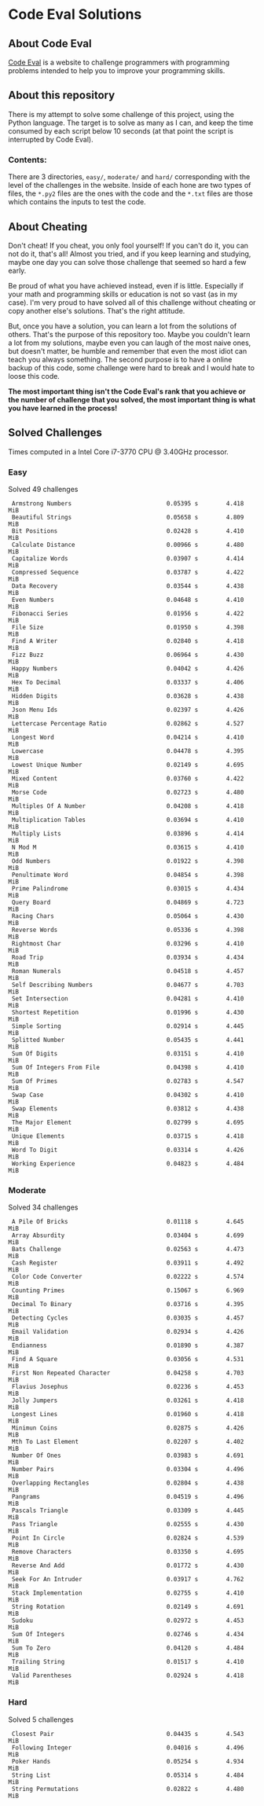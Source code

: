 # Code Eval Solutions

## About Code Eval

[Code Eval](https://www.codeeval.com) is a website to challenge programmers
with programming problems intended to help you to improve your programming
skills.

## About this repository

There is my attempt to solve some challenge of this project, using the
Python language. The target is to solve as many as I can, and keep the time
consumed by each script below 10 seconds (at that point the script is
interrupted by Code Eval).

### Contents:

There are 3 directories, `easy/`, `moderate/` and `hard/` corresponding
with the level of the challenges in the website. Inside of each hone are
two types of files, the `*.py2` files are the ones with the code and the
`*.txt` files are those which contains the inputs to test the code.

## About Cheating

Don't cheat! If you cheat, you only fool yourself! If you can't do it, you
can not do it, that's all! Almost you tried, and if you keep learning and
studying, maybe one day you can solve those challenge that seemed so hard a
few early.

Be proud of what you have achieved instead, even if is little. Especially
if your math and programming skills or education is not so vast (as in my
case). I'm very proud to have solved all of this challenge without cheating
or copy another else's solutions. That's the right attitude.

But, once you have a solution, you can learn a lot from the solutions of
others.  That's the purpose of this repository too. Maybe you couldn't
learn a lot from my solutions, maybe even you can laugh of the most naive
ones, but doesn't matter, be humble and remember that even the most idiot
can teach you always something. The second purpose is to have a online
backup of this code, some challenge were hard to break and I would hate to
loose this code.

__The most important thing isn't the Code Eval's rank that you achieve or
the number of challenge that you solved, the most important thing is what
you have learned in the process!__

## Solved Challenges

Times computed in a Intel Core i7-3770 CPU @ 3.40GHz processor.

### Easy

Solved 49 challenges

     Armstrong Numbers                           0.05395 s        4.418 MiB
     Beautiful Strings                           0.05658 s        4.809 MiB
     Bit Positions                               0.02428 s        4.410 MiB
     Calculate Distance                          0.00966 s        4.480 MiB
     Capitalize Words                            0.03907 s        4.414 MiB
     Compressed Sequence                         0.03787 s        4.422 MiB
     Data Recovery                               0.03544 s        4.438 MiB
     Even Numbers                                0.04648 s        4.410 MiB
     Fibonacci Series                            0.01956 s        4.422 MiB
     File Size                                   0.01950 s        4.398 MiB
     Find A Writer                               0.02840 s        4.418 MiB
     Fizz Buzz                                   0.06964 s        4.430 MiB
     Happy Numbers                               0.04042 s        4.426 MiB
     Hex To Decimal                              0.03337 s        4.406 MiB
     Hidden Digits                               0.03628 s        4.438 MiB
     Json Menu Ids                               0.02397 s        4.426 MiB
     Lettercase Percentage Ratio                 0.02862 s        4.527 MiB
     Longest Word                                0.04214 s        4.410 MiB
     Lowercase                                   0.04478 s        4.395 MiB
     Lowest Unique Number                        0.02149 s        4.695 MiB
     Mixed Content                               0.03760 s        4.422 MiB
     Morse Code                                  0.02723 s        4.480 MiB
     Multiples Of A Number                       0.04208 s        4.418 MiB
     Multiplication Tables                       0.03694 s        4.410 MiB
     Multiply Lists                              0.03896 s        4.414 MiB
     N Mod M                                     0.03615 s        4.410 MiB
     Odd Numbers                                 0.01922 s        4.398 MiB
     Penultimate Word                            0.04854 s        4.398 MiB
     Prime Palindrome                            0.03015 s        4.434 MiB
     Query Board                                 0.04869 s        4.723 MiB
     Racing Chars                                0.05064 s        4.430 MiB
     Reverse Words                               0.05336 s        4.398 MiB
     Rightmost Char                              0.03296 s        4.410 MiB
     Road Trip                                   0.03934 s        4.434 MiB
     Roman Numerals                              0.04518 s        4.457 MiB
     Self Describing Numbers                     0.04677 s        4.703 MiB
     Set Intersection                            0.04281 s        4.410 MiB
     Shortest Repetition                         0.01996 s        4.430 MiB
     Simple Sorting                              0.02914 s        4.445 MiB
     Splitted Number                             0.05435 s        4.441 MiB
     Sum Of Digits                               0.03151 s        4.410 MiB
     Sum Of Integers From File                   0.04398 s        4.410 MiB
     Sum Of Primes                               0.02783 s        4.547 MiB
     Swap Case                                   0.04302 s        4.410 MiB
     Swap Elements                               0.03812 s        4.438 MiB
     The Major Element                           0.02799 s        4.695 MiB
     Unique Elements                             0.03715 s        4.418 MiB
     Word To Digit                               0.03314 s        4.426 MiB
     Working Experience                          0.04823 s        4.484 MiB

### Moderate

Solved 34 challenges

     A Pile Of Bricks                            0.01118 s        4.645 MiB
     Array Absurdity                             0.03404 s        4.699 MiB
     Bats Challenge                              0.02563 s        4.473 MiB
     Cash Register                               0.03911 s        4.492 MiB
     Color Code Converter                        0.02222 s        4.574 MiB
     Counting Primes                             0.15067 s        6.969 MiB
     Decimal To Binary                           0.03716 s        4.395 MiB
     Detecting Cycles                            0.03035 s        4.457 MiB
     Email Validation                            0.02934 s        4.426 MiB
     Endianness                                  0.01890 s        4.387 MiB
     Find A Square                               0.03056 s        4.531 MiB
     First Non Repeated Character                0.04258 s        4.703 MiB
     Flavius Josephus                            0.02236 s        4.453 MiB
     Jolly Jumpers                               0.03261 s        4.418 MiB
     Longest Lines                               0.01960 s        4.418 MiB
     Minimun Coins                               0.02875 s        4.426 MiB
     Mth To Last Element                         0.02207 s        4.402 MiB
     Number Of Ones                              0.03983 s        4.691 MiB
     Number Pairs                                0.03304 s        4.496 MiB
     Overlapping Rectangles                      0.02804 s        4.438 MiB
     Pangrams                                    0.04519 s        4.496 MiB
     Pascals Triangle                            0.03309 s        4.445 MiB
     Pass Triangle                               0.02555 s        4.430 MiB
     Point In Circle                             0.02824 s        4.539 MiB
     Remove Characters                           0.03350 s        4.695 MiB
     Reverse And Add                             0.01772 s        4.430 MiB
     Seek For An Intruder                        0.03917 s        4.762 MiB
     Stack Implementation                        0.02755 s        4.410 MiB
     String Rotation                             0.02149 s        4.691 MiB
     Sudoku                                      0.02972 s        4.453 MiB
     Sum Of Integers                             0.02746 s        4.434 MiB
     Sum To Zero                                 0.04120 s        4.484 MiB
     Trailing String                             0.01517 s        4.410 MiB
     Valid Parentheses                           0.02924 s        4.418 MiB

### Hard

Solved 5 challenges

     Closest Pair                                0.04435 s        4.543 MiB
     Following Integer                           0.04016 s        4.496 MiB
     Poker Hands                                 0.05254 s        4.934 MiB
     String List                                 0.05314 s        4.484 MiB
     String Permutations                         0.02822 s        4.480 MiB

